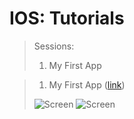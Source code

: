 # IOS: Tutorials


> Sessions:
> 1. My First App


> 01) My First App ([link](https://docs.google.com/document/d/1zEoQoI7JFDOi0rgrq7XMID2Cy04cx2KUadD0qY-bxjY/edit?usp=sharing))
>
> ![Screen](https://github.com/iamnadhu/react-native/blob/master/sessions/screenshot/01.png)
> ![Screen](https://github.com/iamnadhu/react-native/blob/master/sessions/screenshot/02.png)